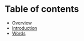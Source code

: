 # Table of contents

* [Overview](README.md)
* [Introduction](introduction.md)
* [Words](untitled.md)

